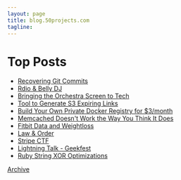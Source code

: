 ```yaml
---
layout: page
title: blog.50projects.com
tagline:
---
```


Top Posts
=========
* [Recovering Git Commits](/2014/12/recovering-git-commits.html)
* [Rdio & Belly DJ](/2014/10/rdio-belly-dj.html)
* [Bringing the Orchestra Screen to Tech](/2014/10/bringing-the-orchestra-screen-to-tech.html)
* [Tool to Generate S3 Expiring Links](/2014/08/tool-to-generate-s3-expiring-links.html)
* [Build Your Own Private Docker Registry for $3/month](/2014/08/build-your-own-private-docker-registry.html)
* [Memcached Doesn't Work the Way You Think It Does](/2014/02/memcached-doesnt-work-way-you-think-it.html)
* [Fitbit Data and Weightloss](/2014/01/fitbit-data-and-weightloss.html)
* [Law & Order](/2014/01/law-order.html)
* [Stripe CTF](/2012/02/stripe-ctf.html)
* [Lightning Talk - Geekfest](/2011/08/lightning-talk-geekfest.html)
* [Ruby String XOR Optimizations](/2010/12/ruby-string-xor-optimizations.html)

<span class="archive">
  <a class="archive" href="{{ BASE_PATH }}{{ site.JB.archive_path }}">Archive</a>
</span>


